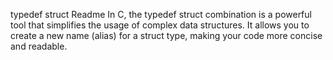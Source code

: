 typedef struct Readme
In C, the typedef struct combination is a powerful tool that simplifies the usage of complex data structures. It allows you to create a new name (alias) for a struct type, making your code more concise and readable.

